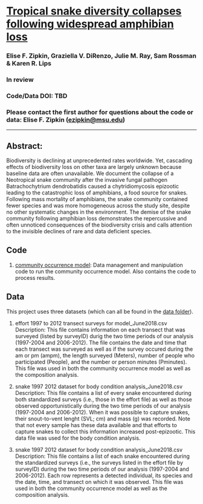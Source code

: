 # [Tropical snake diversity collapses following widespread amphibian loss](https://xxx)

### Elise F. Zipkin, Graziella V. DiRenzo, Julie M. Ray, Sam Rossman & Karen R. Lips

### In review

### Code/Data DOI: TBD

### Please contact the first author for questions about the code or data: Elise F. Zipkin (ezipkin@msu.edu)
__________________________________________________________________________________________________________________________________________

## Abstract:
Biodiversity is declining at unprecedented rates worldwide. Yet, cascading effects of biodiversity loss on other taxa are largely unknown because baseline data are often unavailable. We document the collapse of a Neotropical snake community after the invasive fungal pathogen Batrachochytrium dendrobatidis caused a chytridiomycosis epizootic leading to the catastrophic loss of amphibians, a food source for snakes. Following mass mortality of amphibians, the snake community contained fewer species and was more homogeneous across the study site, despite no other systematic changes in the environment. The demise of the snake community following amphibian loss demonstrates the repercussive and often unnoticed consequences of the biodiversity crisis and calls attention to the invisible declines of rare and data deficient species.

## Code 
1. [community occurrence model](https://github.com/ezipkin/snake_community_model/community_occurrence_model/): Data management and manipulation code to run the community occurrence model. Also contains the code to process results. 


## Data
This project uses three datasets (which can all be found in the [data folder](https://github.com/ezipkin/snake_community_model/tree/master/data)).

1) effort 1997 to 2012 transect surveys for model_June2018.csv       
Description: This file contains information on each transect that was surveyed (listed by surveyID) durig the two time periods of our analysis (1997-2004 and 2006-2012). The file contains the date and time that each transect was surveyed as well as if the survey occured during the am or pm (ampm), the length surveyed (Meters), number of people who participated (People), and the number or person minutes (Pminutes). This file was used in both the community occurrence model as well as the composition analysis.

2) snake 1997 2012 dataset for body condition analysis_June2018.csv         
Description: This file contains a list of every snake encountered during both standardized surveys (i.e., those in the effort file) as well as those observed opportunistically during the two time periods of our analysis (1997-2004 and 2006-2012). When it was possible to capture snakes, their snout-to-vent lenght (SVL; cm) and mass (g) was recorded. Note that not every sample has these data available and that efforts to capture snakes to collect this information increased post-epizootic. This data file was used for the body condition analysis.

3) snake 1997 2012 dataset for body condition analysis_June2018.csv       
Description: This file contains a list of each snake encountered during the standardized surveys (i.e., the surveys listed in the effort file by surveyID) during the two time periods of our analysis (1997-2004 and 2006-2012). Each row represents a detected individual, its species and the date, time, and transect on which it was observed. This file was used in both the community occurrence model as well as the composition analysis.
